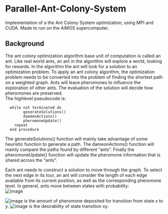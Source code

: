 # Parallel-Ant-Colony-System
Implementation of a the Ant Colony System optimization, using MPI and CUDA. Made to run on the AiMOS supercomputer.

## Background
The ant colony optimization algorithm base unit of computation is called an ant. Like real world ants, an ant in the algorithm will explore a world, looking for rewards. In the algorithm the ant will look for a solution to an optimization problem. To apply an ant colony algorithm, the optimization problem needs to be converted into the problem of finding the shortest path on a weighted graph. Ants will leave pheromones to influence the exploration of other ants. The evaluation of the solution will decide how pheromones are preserved.
<br>
The highlevel pseudocode is:
```
  while not terminated do  
        generateSolutions()  
        daemonActions()  
        pheromoneUpdate()  
    repeat  
  end procedure  
```
The generateSolutions() function will mainly take advantage of some heuristic function to generate a path. The dameonActions() function will mainly compare the paths found by different “ants”. Finally the pheromoneUpdate() function will update the pheromone information that is shared across the “ants”. 

Each ant needs to construct a solution to move through the graph. To select the next edge in its tour, an ant will consider the length of each edge available from its current position, as well as the corresponding pheromone level. In general, ants move between states with probability:
<br>
![image](https://github.com/Theod0reWu/Parallel-Ant-Colony-System/assets/43049406/aa3709ff-2e19-44ab-a655-9abf602e40a1)

![image](https://github.com/Theod0reWu/Parallel-Ant-Colony-System/assets/43049406/5ae88e0d-6d57-4b79-b203-b34c99497057) is the amount of pheromone deposited for transition from state x to y. ![image](https://github.com/Theod0reWu/Parallel-Ant-Colony-System/assets/43049406/00a17e74-1f56-4431-a07c-1129ddaa0a7c)  is the desirability of state transition xy.




